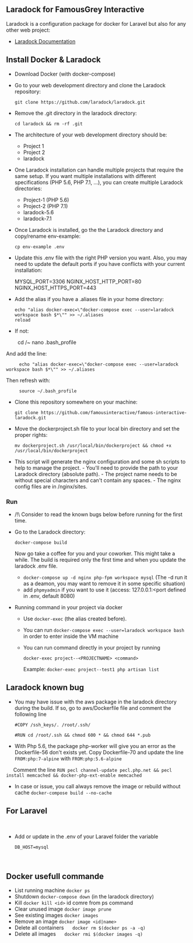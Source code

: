 ## Laradock for FamousGrey Interactive

   Laradock is a configuration package for docker for Laravel but also for any other web project:
   - [Laradock Documentation](http://laradock.io/)

## Install Docker & Laradock

   - Download Docker (with docker-compose)
   - Go to your web development directory and clone the Laradock repository:
   
         git clone https://github.com/laradock/laradock.git 
         
   - Remove the .git directory in the laradock directory:
   
         cd laradock && rm -rf .git
         
   - The architecture of your web development directory should be:
        + Project 1
        + Project 2
        + laradock
        
   - One Laradock installation can handle multiple projects that require the same setup. If you want multiple installations with different specifications (PHP 5.6, PHP 7.1, ...), you can create multiple Laradock directories:
        + Project-1 (PHP 5.6)
        + Project-2 (PHP 7.1)
        + laradock-5.6
        + laradock-7.1
        
   - Once Laradock is installed, go the the Laradock directory and copy/rename env-example:
   
         cp env-example .env
        
   - Update this .env file with the right PHP version you want. 
   Also, you may need to update the default ports if you have conflicts with your current installation:
   
        MYSQL_PORT=3306 
        NGINX_HOST_HTTP_PORT=80
        NGINX_HOST_HTTPS_PORT=443        
        
   - Add the alias if you have a .aliases file in your home directory:
        
         echo "alias docker-exec=\"docker-compose exec --user=laradock workspace bash $*\"" >> ~/.aliases
         reload
        
   - If not: 
   
         cd /~
         nano .bash_profile
   
   And add the line: 
   
         echo "alias docker-exec=\"docker-compose exec --user=laradock workspace bash $*\"" >> ~/.aliases
   
   Then refresh with:
   
         source ~/.bash_profile
    
   - Clone this repository somewhere on your machine: 
   
         git clone https://github.com/famousinteractive/famous-interactive-laradock.git
         
   - Move the dockerproject.sh file to your local bin directory and set the proper rights:
   
         mv dockerproject.sh /usr/local/bin/dockerproject && chmod +x /usr/local/bin/dockerproject
         
   - This script will generate the nginx configuration and some sh scripts to help to manage the project.
            - You'll need to provide the path to your Laradock directory (absolute path).
            - The project name needs to be without special characters and can't contain any spaces.
            - The nginx config files are in <laradockDirectory>/nginx/sites.
  
### Run
   - /!\ Consider to read the known bugs below before running for the first time.
   - Go to the Laradock directory:
   
         docker-compose build 
         
      Now go take a coffee for you and your coworker. This might take a while. 
      The build is required only the first time and when you update the laradock .env file.
      
      
        - `docker-compose up -d nginx php-fpm workspace mysql` (The -d run it as a deamon, you may want to remove it in some specific situation)      
        - add `phpmyadmin` if you want to use it (access: 127.0.0.1:<port defined in .env, default 8080)

   - Running command in your project via docker
        - Use `docker-exec` (the alias created before).
        - You can run `docker-compose exec --user=laradock workspace bash` in order to enter inside the VM machine
        - You can run command directly in your project by running 
        
            `docker-exec project--<PROJECTNAME> <command>`
            
            Example: `docker-exec project--test1 php artisan list`
         
## Laradock known bug
   - You may have issue with the aws package in the laradock directory during the build. If so, go to aws/Dockerfile file and comment the following line
        
        `#COPY /ssh_keys/. /root/.ssh/`
        
        `#RUN cd /root/.ssh && chmod 600 * && chmod 644 *.pub`   
     
   - With Php 5.6, the package php-worker will give you an error as the Dockerfile-56 don't exists yet. Copy Dockerfile-70 and update the line `FROM:php:7-alpine` with `FROM:php:5.6-alpine`
   
      Comment the line `RUN pecl channel-update pecl.php.net && pecl install memcached && docker-php-ext-enable memcached`
   
   - In case or issue, you call always remove the image or rebuild without cache `docker-compose build --no-cache` 
 
 
## For Laravel    
    
   - Add or update in the .env of your Laravel folder the variable
   
         DB_HOST=mysql
            
## Docker usefull commande

   - List running machine `docker ps` 
   - Shutdown `docker-compose down` (in the laradock directory)
   - Kill `docker kill <id>` id comre from ps command
   - Clear unused image `docker image prune`
   - See existing images `docker images`
   - Remove an image `docker image <id|name>`
   - Delete all containers
      `docker rm $(docker ps -a -q)`
   - Delete all images
      `docker rmi $(docker images -q)`
            
        
